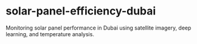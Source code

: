 # solar-panel-efficiency-dubai
Monitoring solar panel performance in Dubai using satellite imagery, deep learning, and temperature analysis.
